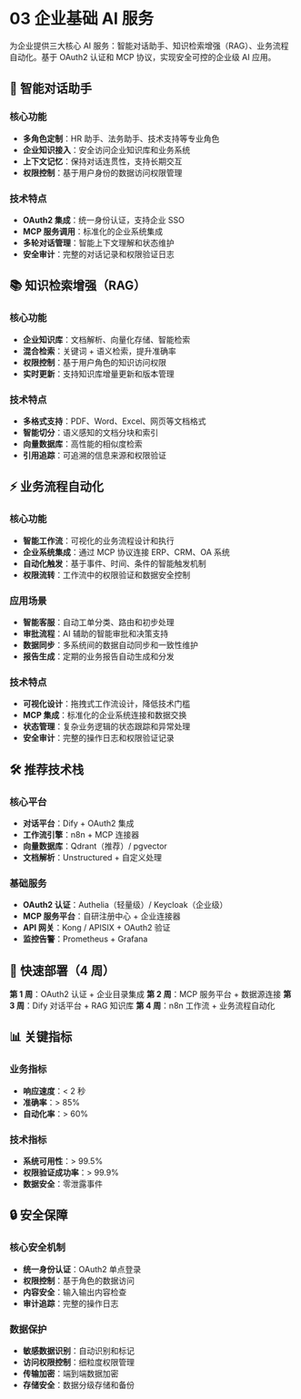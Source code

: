 # 03 企业基础 AI 服务

为企业提供三大核心 AI 服务：智能对话助手、知识检索增强（RAG）、业务流程自动化。基于 OAuth2 认证和 MCP 协议，实现安全可控的企业级 AI 应用。

## 🤖 智能对话助手

### 核心功能

- **多角色定制**：HR 助手、法务助手、技术支持等专业角色
- **企业知识接入**：安全访问企业知识库和业务系统
- **上下文记忆**：保持对话连贯性，支持长期交互
- **权限控制**：基于用户身份的数据访问权限管理

### 技术特点

- **OAuth2 集成**：统一身份认证，支持企业 SSO
- **MCP 服务调用**：标准化的企业系统集成
- **多轮对话管理**：智能上下文理解和状态维护
- **安全审计**：完整的对话记录和权限验证日志

## 📚 知识检索增强（RAG）

### 核心功能

- **企业知识库**：文档解析、向量化存储、智能检索
- **混合检索**：关键词 + 语义检索，提升准确率
- **权限控制**：基于用户角色的知识访问权限
- **实时更新**：支持知识库增量更新和版本管理

### 技术特点

- **多格式支持**：PDF、Word、Excel、网页等文档格式
- **智能切分**：语义感知的文档分块和索引
- **向量数据库**：高性能的相似度检索
- **引用追踪**：可追溯的信息来源和权限验证

## ⚡ 业务流程自动化

### 核心功能

- **智能工作流**：可视化的业务流程设计和执行
- **企业系统集成**：通过 MCP 协议连接 ERP、CRM、OA 系统
- **自动化触发**：基于事件、时间、条件的智能触发机制
- **权限流转**：工作流中的权限验证和数据安全控制

### 应用场景

- **智能客服**：自动工单分类、路由和初步处理
- **审批流程**：AI 辅助的智能审批和决策支持
- **数据同步**：多系统间的数据自动同步和一致性维护
- **报告生成**：定期的业务报告自动生成和分发

### 技术特点

- **可视化设计**：拖拽式工作流设计，降低技术门槛
- **MCP 集成**：标准化的企业系统连接和数据交换
- **状态管理**：复杂业务逻辑的状态跟踪和异常处理
- **安全审计**：完整的操作日志和权限验证记录

## 🛠️ 推荐技术栈

### 核心平台

- **对话平台**：Dify + OAuth2 集成
- **工作流引擎**：n8n + MCP 连接器
- **向量数据库**：Qdrant（推荐）/ pgvector
- **文档解析**：Unstructured + 自定义处理

### 基础服务

- **OAuth2 认证**：Authelia（轻量级）/ Keycloak（企业级）
- **MCP 服务平台**：自研注册中心 + 企业连接器
- **API 网关**：Kong / APISIX + OAuth2 验证
- **监控告警**：Prometheus + Grafana

## 🚀 快速部署（4 周）

**第 1 周**：OAuth2 认证 + 企业目录集成
**第 2 周**：MCP 服务平台 + 数据源连接
**第 3 周**：Dify 对话平台 + RAG 知识库
**第 4 周**：n8n 工作流 + 业务流程自动化

## 📊 关键指标

### 业务指标
- **响应速度**：< 2 秒
- **准确率**：> 85%
- **自动化率**：> 60%

### 技术指标
- **系统可用性**：> 99.5%
- **权限验证成功率**：> 99.9%
- **数据安全**：零泄露事件

## 🔒 安全保障

### 核心安全机制
- **统一身份认证**：OAuth2 单点登录
- **权限控制**：基于角色的数据访问
- **内容安全**：输入输出内容检查
- **审计追踪**：完整的操作日志

### 数据保护
- **敏感数据识别**：自动识别和标记
- **访问权限控制**：细粒度权限管理
- **传输加密**：端到端数据加密
- **存储安全**：数据分级存储和备份
